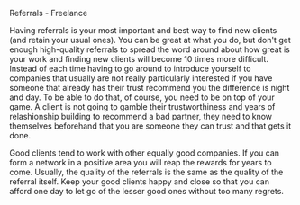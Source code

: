 Referrals - Freelance

Having referrals is your most important and best way to find new clients (and retain your usual ones). You can be great at what you do, but don't get enough high-quality referrals to spread the word around about how great is your work and finding new clients will become 10 times more difficult. Instead of each time having to go around to introduce yourself to companies that usually are not really particularly interested if you have someone that already has their trust recommend you the difference is night and day. To be able to do that, of course, you need to be on top of your game. A client is not going to gamble their trustworthiness and years of relashionship building to recommend a bad partner, they need to know themselves beforehand that you are someone they can trust and that gets it done.

Good clients tend to work with other equally good companies. If you can form a network in a positive area you will reap the rewards for years to come. Usually, the quality of the referrals is the same as the quality of the referral itself. Keep your good clients happy and close so that you can afford one day to let go of the lesser good ones without too many regrets.
